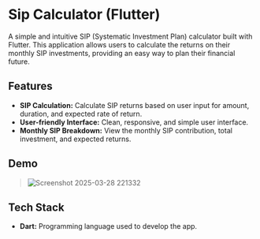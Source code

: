 # Sip Calculator (Flutter)

A simple and intuitive SIP (Systematic Investment Plan) calculator built with Flutter. This application allows users to calculate the returns on their monthly SIP investments, providing an easy way to plan their financial future.

## Features

- **SIP Calculation:** Calculate SIP returns based on user input for amount, duration, and expected rate of return.
- **User-friendly Interface:** Clean, responsive, and simple user interface.
- **Monthly SIP Breakdown:** View the monthly SIP contribution, total investment, and expected returns.


## Demo

> ![Screenshot 2025-03-28 221332](https://github.com/user-attachments/assets/a49e670b-01b3-4618-84e1-c9f45ef87ff3)

## Tech Stack

- **Dart:** Programming language used to develop the app.

